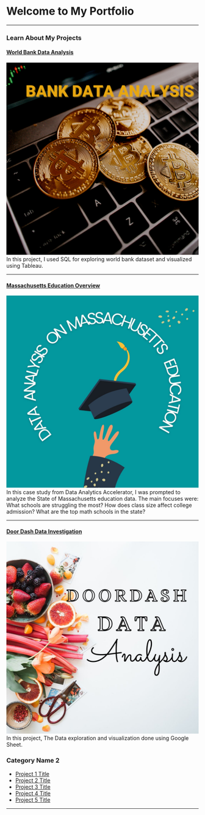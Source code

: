 # Welcome to My Portfolio

---

### Learn About My Projects

#### [World Bank Data Analysis](https://medium.com/@gopika93sub/bank-data-analysis-239897a2957b)
[<img src="images/bank image.png?raw=true"/>](https://medium.com/@gopika93sub/bank-data-analysis-239897a2957b)
In this project, I used SQL for exploring world bank dataset and visualized using Tableau.


---
#### [Massachusetts Education Overview](https://medium.com/@gopika93sub/massachusetts-education-overview-bc734a0b9fc4)
[<img src="images/Ma_logo.jpg?raw=true"/>](https://medium.com/@gopika93sub/massachusetts-education-overview-bc734a0b9fc4)
In this case study from Data Analytics Accelerator, I was prompted to analyze the State of Massachusetts education data. The main focuses were:
What schools are struggling the most?
How does class size affect college admission?
What are the top math schools in the state? 

---
#### [Door Dash Data Investigation](https://medium.com/@gopika93sub/door-dash-data-investigation-f5a29dfbf834)
[<img src="images/doorlogo.jpg?raw=true"/>](https://medium.com/@gopika93sub/door-dash-data-investigation-f5a29dfbf834)
In this project, The Data exploration and visualization done using  Google Sheet.

### Category Name 2

- [Project 1 Title](http://example.com/)
- [Project 2 Title](http://example.com/)
- [Project 3 Title](http://example.com/)
- [Project 4 Title](http://example.com/)
- [Project 5 Title](http://example.com/)

---




